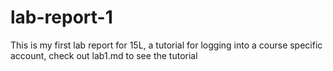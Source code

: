 # lab-report-1
This is my first lab report for 15L, a tutorial for logging into a course specific account, check out lab1.md to see the tutorial
